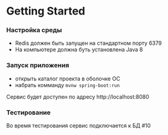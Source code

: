 # Getting Started

### Настройка среды

* Redis должен быть запущен на стандартном порту 6379
* На компьютере должна буть установлена Java 8

### Запуск приложения

* открыть каталог проекта в оболочке ОС
* набрать комманду `mvnw spring-boot:run`

Сервис будет доступен по адресу http://localhost:8080

### Тестирование

Во время тестирования сервис подключается к БД #10